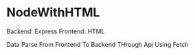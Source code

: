 # NodeWithHTML

Backend: Express
Frontend: HTML

Data Parse From Frontend To Backend THrough Api Using Fetch
